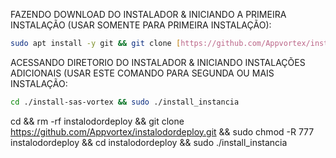 FAZENDO DOWNLOAD DO INSTALADOR & INICIANDO A PRIMEIRA INSTALAÇÃO (USAR SOMENTE PARA PRIMEIRA INSTALAÇÃO):

```bash
sudo apt install -y git && git clone [https://github.com/Appvortex/install-sas-vortex](https://github.com/Appvortex/instalodordeploy.git) && sudo chmod -R 777 install-sas-vortex && cd install-sas-vortex && sudo ./install_primaria
```

ACESSANDO DIRETORIO DO INSTALADOR & INICIANDO INSTALAÇÕES ADICIONAIS (USAR ESTE COMANDO PARA SEGUNDA OU MAIS INSTALAÇÃO:
```bash
cd ./install-sas-vortex && sudo ./install_instancia
```

cd && rm -rf instalodordeploy && git clone https://github.com/Appvortex/instalodordeploy.git && sudo chmod -R 777 instalodordeploy && cd instalodordeploy && sudo ./install_instancia
